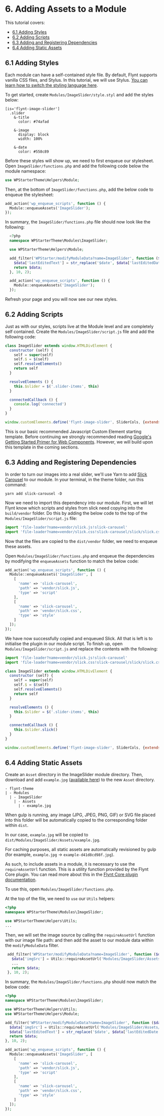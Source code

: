 # 6. Adding Assets to a Module

This tutorial covers:
- [6.1 Adding Styles](#61-adding-styles)
- [6.2 Adding Scripts](#62-adding-scripts)
- [6.3 Adding and Registering Dependencies](#63-adding-and-registering-dependencies)
- [6.4 Adding Static Assets](#64-adding-static-assets)

## 6.1 Adding Styles
Each module can have a self-contained style file. By default, Flynt supports vanilla CSS files, and Stylus. In this tutorial, we will use Stylus. [You can learn how to switch the styling language here](../theme-development/switching-styling-language.md).

To get started, create `Modules/ImageSlider/style.styl` and add the styles below:

```stylus
[is='flynt-image-slider']
  .slider
    &-title
      color: #74afad

    &-image
      display: block
      width: 100%

    &-date
      color: #558c89
```

Before these styles will show up, we need to first enqueue our stylesheet. Open `ImageSlider/functions.php` and add the following code below the module namespace:

```php
use WPStarterTheme\Helpers\Module;
```

Then, at the bottom of `ImageSlider/functions.php`, add the below code to enqueue the stylesheet:

```php
add_action('wp_enqueue_scripts', function () {
  Module::enqueueAssets('ImageSlider');
});

```

In summary, the `ImageSlider/functions.php` file should now look like the following:

```php
  <?php
  namespace WPStarterTheme\Modules\ImageSlider;

  use WPStarterTheme\Helpers\Module;

  add_filter('WPStarter/modifyModuleData?name=ImageSlider', function ($data) {
    $data['lastEditedText'] = str_replace('$date', $data['lastEditedDate'], $data['lastEditedText']);
    return $data;
  }, 10, 2);

  add_action('wp_enqueue_scripts', function () {
    Module::enqueueAssets('ImageSlider');
  });
```

Refresh your page and you will now see our new styles.

<!-- TODO: Talk about [is=''] syntax for styling  -->
<!-- TODO: Talk about maintainableCSS as a recommendation  -->
<!-- TODO: Talk briefly about enqueueStyles, and link to enqueueStyles explanation in the plugin documentation.  -->

## 6.2 Adding Scripts
Just as with our styles, scripts live at the Module level and are completely self contained. Create the `Modules/ImageSlider/script.js` file and add the following code:

```js
class ImageSlider extends window.HTMLDivElement {
  constructor (self) {
    self = super(self)
    self.$ = $(self)
    self.resolveElements()
    return self
  }

  resolveElements () {
    this.$slider = $('.slider-items', this)
  }

  connectedCallback () {
    console.log('connected')
  }
}

window.customElements.define('flynt-image-slider', SliderCols, {extends: 'div'})
```

This is our basic recommended Javascript Custom Element starting template. Before continuing we strongly recommended reading [Google's Getting Started Primer for Web Components](https://developers.google.com/web/fundamentals/getting-started/primers/customelements). However, we will build upon this template in the coming sections.

## 6.3 Adding and Registering Dependencies
In order to turn our images into a real slider, we'll use Yarn to add [Slick Carousel](https://www.google.de/url?sa=t&rct=j&q=&esrc=s&source=web&cd=1&ved=0ahUKEwiZmZ_T1NjQAhUlAZoKHUEcC04QFgggMAA&url=http%3A%2F%2Fkenwheeler.github.io%2Fslick%2F&usg=AFQjCNGx_jdVLP__MakcyBIdSRV4kKFe2Q&sig2=zh58rnGs2haFdG1tRv7UXA) to our module. In your terminal, in the theme folder, run this command:

```
yarn add slick-carousel -D
```

Now we need to import this dependency into our module. First, we will let Flynt know which scripts and styles from slick need copying into the `build/vendor` folder. Do this by adding the below code to the top of the `Modules/ImageSlider/script.js` file:

```js
import 'file-loader?name=vendor/slick.js!slick-carousel'
import 'file-loader?name=vendor/slick.css!slick-carousel/slick/slick.css'
```

<!-- TODO: Mention the fact that it will look for main dist file if main exists in package. -->

Now that the files are copied to the `dist/vendor` folder, we need to enqueue these assets.

Open `Modules/ImageSlider/functions.php` and enqueue the dependencies by modifying the `enqueueAssets` function to match the below code:

```php
add_action('wp_enqueue_scripts', function () {
  Module::enqueueAssets('ImageSlider', [
    [
      'name' => 'slick-carousel',
      'path' => 'vendor/slick.js',
      'type' => 'script'
    ],
    [
      'name' => 'slick-carousel',
      'path' => 'vendor/slick.css',
      'type' => 'style'
    ]
  ]);
});
```

We have now successfully copied and enqueued Slick. All that is left is to initialise the plugin in our module script. To finish up, open `Modules/ImageSlider/script.js` and replace the contents with the following:

```js
import 'file-loader?name=vendor/slick.js!slick-carousel'
import 'file-loader?name=vendor/slick.css!slick-carousel/slick/slick.css'

class ImageSlider extends window.HTMLDivElement {
  constructor (self) {
    self = super(self)
    self.$ = $(self)
    self.resolveElements()
    return self
  }

  resolveElements () {
    this.$slider = $('.slider-items', this)
  }

  connectedCallback () {
    this.$slider.slick()
  }
}

window.customElements.define('flynt-image-slider', SliderCols, {extends: 'div'})
```

## 6.4 Adding Static Assets
Create an `Asset` directory in the ImageSlider module directory. Then, download and add `example.jpg` ([available here](/add-link)) to the new `Asset` directory.

```
- flynt-theme
| - Modules
  | - ImageSlider
    | - Assets
      | - example.jpg
```

When gulp is running, any image (JPG, JPEG, PNG, GIF) or SVG file placed into this folder will be automatically copied to the corresponding folder within `dist`.

In our case, `example.jpg` will be copied to `dist/Modules/ImageSlider/Assets/example.jpg`.

For caching purposes, all static assets are automatically revisioned by gulp (for example, `example.jpg` → `example-d41d8cd98f.jpg`).

As such, to include assets in a module, it is necessary to use the `requireAssetUrl` function. This is a utility function provided by the Flynt Core plugin. You can read more about this in the [Flynt Core plugin documentation](/add-link).

To use this, open `Modules/ImageSlider/functions.php`.

At the top of the file, we need to `use` our `Utils` helpers:

```php
<?php
namespace WPStarterTheme\Modules\ImageSlider;

use WPStarterTheme\Helpers\Utils;
...
```

Then, we will set the image source by calling the `requireAssetUrl` function with our image file path:
 and then add the asset to our module data within the `modifyModuleData` filter.

```php
 add_filter('WPStarter/modifyModuleData?name=ImageSlider', function ($data) {
   $data['imgSrc'] = Utils::requireAssetUrl('Modules/ImageSlider/Assets/example.jpg');
   ...
   return $data;
 }, 10, 2);
```

In summary, the `Modules/ImageSlider/functions.php` should now match the below code:

```php
<?php
namespace WPStarterTheme\Modules\ImageSlider;

use WPStarterTheme\Helpers\Utils;
use WPStarterTheme\Helpers\Module;

add_filter('WPStarter/modifyModuleData?name=ImageSlider', function ($data) {
  $data['imgSrc'] = Utils::requireAssetUrl('Modules/ImageSlider/Assets/example.jpg');
  $data['lastEditedText'] = str_replace('$date', $data['lastEditedDate'], $data['lastEditedText']);
  return $data;
}, 10, 2);

add_action('wp_enqueue_scripts', function () {
  Module::enqueueAssets('ImageSlider', [
    [
      'name' => 'slick-carousel',
      'path' => 'vendor/slick.js',
      'type' => 'script'
    ],
    [
      'name' => 'slick-carousel',
      'path' => 'vendor/slick.css',
      'type' => 'style'
    ]
  ]);
});
```
